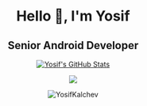 <h1 align="center"> Hello 👋, I'm Yosif </h1>
<h2 align="center"> Senior Android Developer </h3>


<p align="center">
  <a href="https://github.com/YosifKalchev">
    <img align="center" src="https://github-readme-stats.vercel.app/api?username=YosifKalchev&show_icons=true&line_height=27&count_private=true&title_color=ffffff&text_color=c9cacc&icon_color=2bbc8a&bg_color=1d1f21" alt="Yosif's GitHub Stats" />
</p>


<p align="center">
  <a href="https://github.com/YosifKalchev">
    <img align="center" src="https://github-readme-stats.vercel.app/api/top-langs/?username=YosifKalchev&show=javascript,tex&title_color=ffffff&text_color=c9cacc&icon_color=2bbc8a&bg_color=1d1f21&langs_count=10" />
  </a>
</p>


<p align="center"> <img src="https://komarev.com/ghpvc/?username=YosifKalchev&label=Profile%20views&color=0e75b6&style=flat" alt="YosifKalchev" /> </p>

